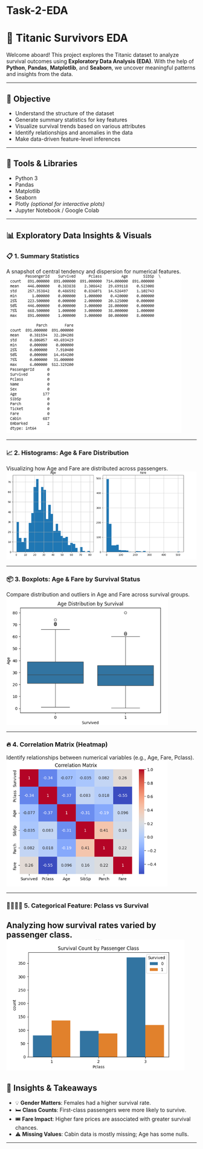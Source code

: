 # Task-2-EDA
# 🚢 Titanic Survivors EDA

Welcome aboard! This project explores the Titanic dataset to analyze survival outcomes using **Exploratory Data Analysis (EDA)**. With the help of **Python**, **Pandas**, **Matplotlib**, and **Seaborn**, we uncover meaningful patterns and insights from the data.

---

## 🎯 Objective

- Understand the structure of the dataset
- Generate summary statistics for key features
- Visualize survival trends based on various attributes
- Identify relationships and anomalies in the data
- Make data-driven feature-level inferences

---

## 🧰 Tools & Libraries

- Python 3
- Pandas
- Matplotlib
- Seaborn
- Plotly *(optional for interactive plots)*
- Jupyter Notebook / Google Colab

---

## 📊 Exploratory Data Insights & Visuals

### 📋 1. Summary Statistics
A snapshot of central tendency and dispersion for numerical features.
![Summary Statistics Screenshot](ss/summary.png)

---

### 📈 2. Histograms: Age & Fare Distribution
Visualizing how Age and Fare are distributed across passengers.
![Histogram Screenshot](ss/bar.png)

---

### 📦 3. Boxplots: Age & Fare by Survival Status
Compare distribution and outliers in Age and Fare across survival groups.
![Boxplot Screenshot](ss/box.png)

---

### 🔥 4. Correlation Matrix (Heatmap)
Identify relationships between numerical variables (e.g., Age, Fare, Pclass).
![Correlation Matrix Screenshot](ss/correlation.png)

---

### 🧍‍♂️🧍‍♀️ 5. Categorical Feature: Pclass vs Survival
Analyzing how survival rates varied by passenger class.
![Pclass vs Survival Screenshot](ss/compare.png)
---

## 📌 Insights & Takeaways

- 💡 **Gender Matters**: Females had a higher survival rate.
- 🛏️ **Class Counts**: First-class passengers were more likely to survive.
- 🎟️ **Fare Impact**: Higher fare prices are associated with greater survival chances.
- ⚠️ **Missing Values**: Cabin data is mostly missing; Age has some nulls.

---

